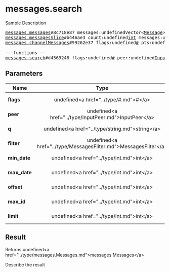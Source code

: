 # messages.search

Sample Description

<pre>
<a href="../constructor/messages.messages">messages.messages</a>#8c718e87 messages:undefinedVector&lt;<a href="../type/Message.md">Message</a>&gt; chats:undefinedVector&lt;<a href="../type/Chat.md">Chat</a>&gt; users:undefinedVector&lt;<a href="../type/User.md">User</a>&gt; = undefined<a href="../type/messages.Messages.md">messages.Messages</a>;
<a href="../constructor/messages.messagesSlice">messages.messagesSlice</a>#b446ae3 count:undefined<a href="../type/int.md">int</a> messages:undefinedVector&lt;<a href="../type/Message.md">Message</a>&gt; chats:undefinedVector&lt;<a href="../type/Chat.md">Chat</a>&gt; users:undefinedVector&lt;<a href="../type/User.md">User</a>&gt; = undefined<a href="../type/messages.Messages.md">messages.Messages</a>;
<a href="../constructor/messages.channelMessages">messages.channelMessages</a>#99262e37 flags:undefined<a href="../type/#.md">#</a> pts:undefined<a href="../type/int.md">int</a> count:undefined<a href="../type/int.md">int</a> messages:undefinedVector&lt;<a href="../type/Message.md">Message</a>&gt; chats:undefinedVector&lt;<a href="../type/Chat.md">Chat</a>&gt; users:undefinedVector&lt;<a href="../type/User.md">User</a>&gt; = undefined<a href="../type/messages.Messages.md">messages.Messages</a>;

---functions---
<a href="../method/messages.search.md">messages.search</a>#d4569248 flags:undefined<a href="../type/#.md">#</a> peer:undefined<a href="../type/InputPeer.md">InputPeer</a> q:undefined<a href="../type/string.md">string</a> filter:undefined<a href="../type/MessagesFilter.md">MessagesFilter</a> min_date:undefined<a href="../type/int.md">int</a> max_date:undefined<a href="../type/int.md">int</a> offset:undefined<a href="../type/int.md">int</a> max_id:undefined<a href="../type/int.md">int</a> limit:undefined<a href="../type/int.md">int</a> = undefined<a href="../type/messages.Messages.md">messages.Messages</a>;
</pre>

## Parameters

| Name | Type | Description |
|------|:----:|-------------|
| **flags** | undefined&lt;a href=&#34;../type/#.md&#34;&gt;#&lt;/a&gt; | Param description |
| **peer** | undefined&lt;a href=&#34;../type/InputPeer.md&#34;&gt;InputPeer&lt;/a&gt; | Param description |
| **q** | undefined&lt;a href=&#34;../type/string.md&#34;&gt;string&lt;/a&gt; | Param description |
| **filter** | undefined&lt;a href=&#34;../type/MessagesFilter.md&#34;&gt;MessagesFilter&lt;/a&gt; | Param description |
| **min_date** | undefined&lt;a href=&#34;../type/int.md&#34;&gt;int&lt;/a&gt; | Param description |
| **max_date** | undefined&lt;a href=&#34;../type/int.md&#34;&gt;int&lt;/a&gt; | Param description |
| **offset** | undefined&lt;a href=&#34;../type/int.md&#34;&gt;int&lt;/a&gt; | Param description |
| **max_id** | undefined&lt;a href=&#34;../type/int.md&#34;&gt;int&lt;/a&gt; | Param description |
| **limit** | undefined&lt;a href=&#34;../type/int.md&#34;&gt;int&lt;/a&gt; | Param description |

## Result

Returns undefined&lt;a href=&#34;../type/messages.Messages.md&#34;&gt;messages.Messages&lt;/a&gt;

Describe the result

